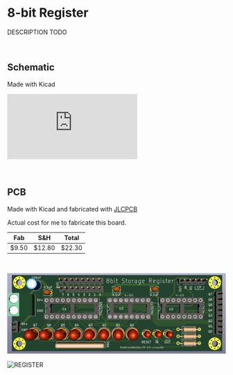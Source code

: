 # 8-bit Register

DESCRIPTION TODO

<br/>

## Schematic

Made with Kicad

![REGISTER](https://github.com/theWickedWebDev/8-bit-computer/blob/master/STORAGE-REGISTER-SINGLE/schematic.pdf?raw=true)

<br/>

## PCB
Made with Kicad and fabricated with [JLCPCB](https://jlcpcb.com/)

Actual cost for me to fabricate this board.

| Fab 	    | S&H 	    | Total     |
|----	    |----	    |----       |
|  $9.50	|  $12.80 	|  $22.30   |

<br/>

![REGISTER](https://github.com/theWickedWebDev/8-bit-computer/blob/master/STORAGE-REGISTER-SINGLE/register-3d.png?raw=true)
<br/>

![REGISTER](https://github.com/theWickedWebDev/8-bit-computer/blob/master/STORAGE-REGISTERSINGLE/register-board.png?raw=true)